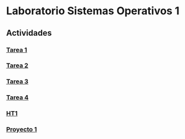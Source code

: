 # Laboratorio Sistemas Operativos 1

## Actividades 

### [Tarea 1](/Tarea1)

### [Tarea 2](/Tarea2)

### [Tarea 3](/Tarea3)

### [Tarea 4](/Tarea4)

### [HT1](/HT1)

### [Proyecto 1](/Proyecto1)
